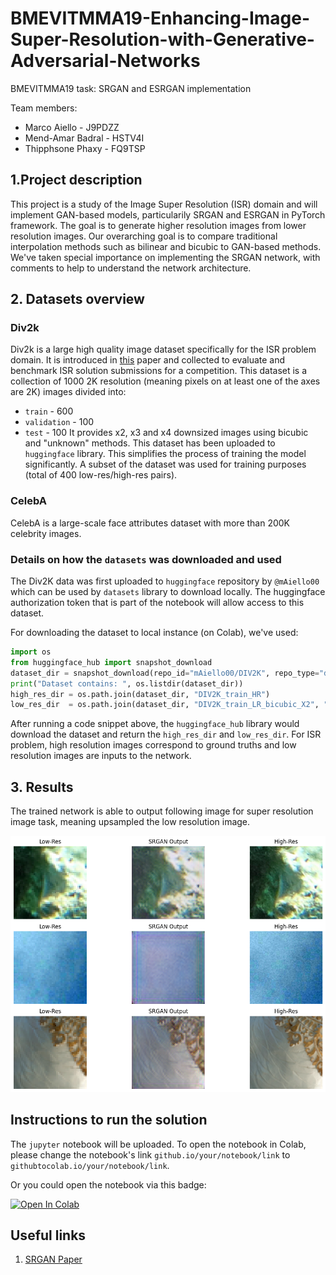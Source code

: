 # BMEVITMMA19-Enhancing-Image-Super-Resolution-with-Generative-Adversarial-Networks
BMEVITMMA19 task: SRGAN and ESRGAN implementation

Team members:
- Marco Aiello     - J9PDZZ
- Mend-Amar Badral - HSTV4I
- Thipphsone Phaxy - FQ9TSP

## 1.Project description
This project is a study of the Image Super Resolution (ISR) domain and will implement GAN-based models, particularily SRGAN and ESRGAN in PyTorch framework. The goal is to generate higher resolution images from lower resolution images. Our overarching goal is to compare traditional interpolation methods such as bilinear and bicubic to GAN-based methods. We've taken special importance on implementing the SRGAN network, with comments to help to understand the network architecture.

## 2. Datasets overview
### Div2k
Div2k is a large high quality image dataset specifically for the ISR problem domain. It is introduced in [this](https://openaccess.thecvf.com/content_cvpr_2017_workshops/w12/papers/Agustsson_NTIRE_2017_Challenge_CVPR_2017_paper.pdf) paper and collected to evaluate and benchmark ISR solution submissions for a competition. This dataset is a collection of 1000 2K resolution (meaning pixels on at least one of the axes are 2K) images divided into:
- `train` - 600
- `validation` - 100
- `test` - 100
It provides x2, x3 and x4 downsized images using bicubic and "unknown" methods.
This dataset has been uploaded to `huggingface` library. This simplifies the process of training the model significantly.
A subset of the dataset was used for training purposes (total of 400 low-res/high-res pairs).

### CelebA
CelebA is a large-scale face attributes dataset with more than 200K celebrity images.

### Details on how the `datasets` was downloaded and used
The Div2K data was first uploaded to `huggingface` repository by `@mAiello00` which can be used by `datasets` library to download locally. The huggingface authorization token that is part of the notebook will allow access to this dataset. 

For downloading the dataset to local instance (on Colab), we've used:
```python
import os
from huggingface_hub import snapshot_download
dataset_dir = snapshot_download(repo_id="mAiello00/DIV2K", repo_type="dataset")
print("Dataset contains: ", os.listdir(dataset_dir))
high_res_dir = os.path.join(dataset_dir, "DIV2K_train_HR")
low_res_dir  = os.path.join(dataset_dir, "DIV2K_train_LR_bicubic_X2", "DIV2K_train_LR_bicubic", "X2") # Downscaled 2 times images
```
After running a code snippet above, the `huggingface_hub` library would download the dataset and return the `high_res_dir` and `low_res_dir`. For ISR problem, high resolution images correspond to ground truths and low resolution images are inputs to the network.

## 3. Results

The trained network is able to output following image for super resolution image task, meaning upsampled the low resolution image.

![image](srgan_output.png)


## Instructions to run the solution
The `jupyter` notebook will be uploaded. To open the notebook in Colab, please change the notebook's link `github.io/your/notebook/link` to `githubtocolab.io/your/notebook/link`. 

Or you could open the notebook via this badge:

[![Open In Colab](https://colab.research.google.com/assets/colab-badge.svg)](https://colab.research.google.com/drive/13amKtIOEObSN3Ce3_FMS2Mia3RFJrLeb?usp=sharing)

## Useful links

1. [SRGAN Paper](https://openaccess.thecvf.com/content_cvpr_2017/papers/Ledig_Photo-Realistic_Single_Image_CVPR_2017_paper.pdf)
